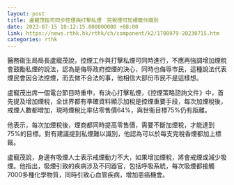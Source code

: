 ```yaml
---
layout: post
title: 盧寵茂指可同步控煙與打擊私煙　完稅煙可加標籤作識別
date: 2023-07-15 10:12:15.000000000 +08:00
link: https://news.rthk.hk/rthk/ch/component/k2/1708979-20230715.htm
categories: rthk
---
```


醫務衞生局局長盧寵茂說，控煙工作與打擊私煙可同時進行，不應再強調增加煙稅會鼓勵私煙的說法，認為是侮辱政府控煙的決心，同時也侮辱巿民，這種說法代表煙民會因合法控煙，而去做不合法的事，他相信大部份市民不是這樣想。 

盧寵茂出席一個電台節目時重申，有決心打擊私煙，《控煙策略諮詢文件》中，首先提及增加煙稅，全世界都有準確資料顯示加稅是控煙重要手段，每次加煙稅後，戒煙人數都增加，現時煙稅比率佔零售價64%，與世衞目標75%仍有距離。

他表示，每次加煙稅後，煙商都同時提高零售價，需要不斷加煙稅，才能達到75%的目標。對有建議提到私煙難以識別，他認為可以於每支完稅香煙都加上標籤。

盧寵茂說，身邊有吸煙人士表示戒煙動力不大，如果增加煙稅，將會戒煙或減少吸煙。他指出，吸煙引致的疾病涉及不同器官，包括呼吸系統，每次吸煙都接觸7000多種化學物質，同時引致心血管疾病，增加患癌機會。
